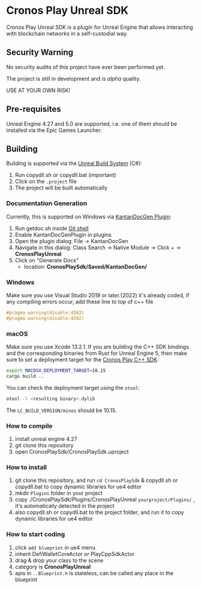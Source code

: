 # Cronos Play Unreal SDK
Cronos Play Unreal SDK is a plugin for Unreal Engine that allows interacting with blockchain
networks in a self-custodial way.

## Security Warning

No security audits of this project have ever been performed yet.

The project is still in development and is *alpha* quality. 

USE AT YOUR OWN RISK!

## Pre-requisites
Unreal Engine 4.27 and 5.0 are supported, i.e. one of them should be installed via the Epic Games Launcher.

## Building
Building is supported via the [Unreal Build System](https://docs.unrealengine.com/4.27/en-US/ProductionPipelines/UnrealBuildSystem/) (C#):

1. Run copydll.sh or copydll.bat (important)
2. Click on the `.project` file
3. The project will be built automatically

### Documentation Generation
Currently, this is supported on Windows via [KantanDocGen Plugin](https://github.com/kamrann/KantanDocGenPlugin):

1. Run getdoc.sh inside [Git shell](https://gitforwindows.org)
2. Enable KantanDocGenPlugin in plugins 
3. Open the plugin dialog: File -> KantanDocGen 
4. Navigate in this dialog: Class Search -> Native Module -> Click + -> **CronosPlayUnreal**
5. Click on "Generate Docs"
    - location: **CronosPlaySdk/Saved/KantanDocGen/**


### Windows
Make sure you use Visual Studio 2019 or later.(2022) 
it's already coded, if any compiling errors occur, add these line to top of c++ file
```c++
#pragma warning(disable:4583)
#pragma warning(disable:4582)
```


###  macOS
Make sure you use Xcode 13.2.1.
If you are building the C++ SDK bindings and the corresponding binaries from Rust for Unreal Engine 5,
then make sure to set a deployment target for the [Cronos Play C++ SDK](https://github.com/crypto-com/play-cpp-sdk):

```bash
export MACOSX_DEPLOYMENT_TARGET=10.15
cargo build ..
```

You can check the deployment target using the `otool`:
```bash
otool -l <resulting binary>.dylib
```

The `LC_BUILD_VERSION/minos` should be 10.15.


### How to compile
1. install unreal engine 4.27
2. git clone this repository
3. open CronosPlaySdk/CronosPlaySdk.uproject 

### How to install
1. git clone this repository, and run `cd CronosPlaySdk` & copydll.sh or copydll.bat to copy dynamic libraries for ue4 editor
2. mkdir `Plugins` folder in your project
3. copy ./CronosPlaySdk/Plugins/CronosPlayUnreal `yourproject/Plugins/` , it's automatically detected in the project
4. also copydll.sh or copydll.bat to the project folder, and run it to copy dynamic libraries for ue4 editor


### How to start coding
1. click `add blueprint` in ue4 menu
2. inherit DefiWalletCoreActor or PlayCppSdkActor     
3. drag & drop your class to the scene
4. category is **CronosPlayUnreal**
5. apis in `..Blueprint.h` is stateless, can be called any place in the blueprint
